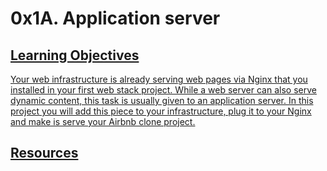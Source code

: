 # 0x1A. Application server

<p>
<a href="https://holbertonintranet.s3.amazonaws.com/uploads/medias/2018/9/c7d1ed0a2e10d1b4e9b3.jpg?X-Amz-Algorithm=AWS4-HMAC-SHA256&X-Amz-Credential=AKIARDDGGGOUXW7JF5MT%2F20191010%2Fus-east-1%2Fs3%2Faws4_request&X-Amz-Date=20191010T223910Z&X-Amz-Expires=86400&X-Amz-SignedHeaders=host&X-Amz-Signature=1b7b3ef2a6c0355a8f259bc02161b3d8aba6997b198a9277103ec48358d9802c">
</p>

## Learning Objectives
Your web infrastructure is already serving web pages via Nginx that you installed in your first web stack project. While a web server can also serve dynamic content, this task is usually given to an application server. In this project you will add this piece to your infrastructure, plug it to your Nginx and make is serve your Airbnb clone project.

## Resources
